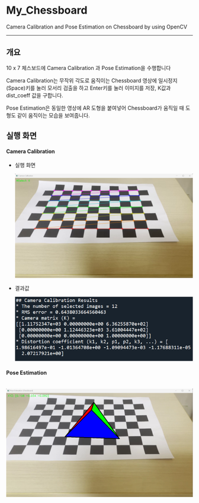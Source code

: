 # My_Chessboard
Camera Calibration and Pose Estimation on Chessboard by using OpenCV
****


## 개요

10 x 7 체스보드에 Camera Calibration 과  Pose Estimation을 수행합니다

Camera Calibration는 무작위 각도로 움직이는 Chessboard 영상에 일시정지(Space)키를 눌러 모서리 검출을 하고 Enter키를 눌러 이미지를 저장, K값과 dist_coeff 값을 구합니다.

Pose Estimation은 동일한 영상에 AR 도형을 붙여넣어 Chessboard가 움직일 때 도형도 같이 움직이는 모습을 보여줍니다.



## 실행 화면  

#### 	Camera Calibration

- 실행 화면

  ![poster](./cam_cal_screenshot.png)

- 결과값

  ![poster](./cam_cal_result.png)



#### 	Pose Estimation

​	![poster](./po_est_screen.png)
